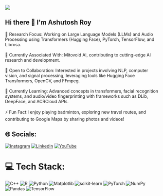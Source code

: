 <p align="left">
    <img src="https://readme-typing-svg.demolab.com/?lines=PYTHON%20DEVELOPER;DATA%20SCIENTIST;AI%20RESEARCHER;PROMPT%20ENGINEERING;DEEP%20LEARNING%20PRACTITIONER&font=Fira%20Code&align=left&width=600&height=50&color=e1fc87&vCenter=true&pause=1000&size=25" />
</p>

## Hi there 👋 I'm Ashutosh Roy
🔭 Research Focus: Working on Large Language Models (LLMs) and Audio Processing using Transformers (Hugging Face), PyTorch, TensorFlow, and Librosa.<br><br>
💼 Currently Associated With: Mitovoid AI, contributing to cutting-edge AI research and development. <br><br>👥 Open to Collaboration: Interested in projects involving NLP, computer vision, and signal processing, leveraging tools like Hugging Face Transformers, OpenCV, and FFmpeg.<br><br>🌱 Currently Learning: Advanced concepts in transformers, facial recognition systems, and audio/video fingerprinting with frameworks such as DLib, DeepFace, and ACRCloud APIs.<br><br>⚡ Fun Fact:I enjoy playing badminton, exploring new travel routes, and contributing to Google Maps by sharing photos and videos!

## 🌐 Socials:
[![Instagram](https://img.shields.io/badge/Instagram-%23E4405F.svg?logo=Instagram&logoColor=white)](https://instagram.com/ashu.tosh.roy) [![LinkedIn](https://img.shields.io/badge/LinkedIn-%230077B5.svg?logo=linkedin&logoColor=white)](https://linkedin.com/in/https://www.linkedin.com/in/ashutosh-roy-41618b202/) [![YouTube](https://img.shields.io/badge/YouTube-%23FF0000.svg?logo=YouTube&logoColor=white)](https://www.youtube.com/@ashutoshroy9173) 

# 💻 Tech Stack:
![C++](https://img.shields.io/badge/c++-%2300599C.svg?style=for-the-badge&logo=c%2B%2B&logoColor=white) ![R](https://img.shields.io/badge/r-%23276DC3.svg?style=for-the-badge&logo=r&logoColor=white) ![Python](https://img.shields.io/badge/python-3670A0?style=for-the-badge&logo=python&logoColor=ffdd54) ![Matplotlib](https://img.shields.io/badge/Matplotlib-%23ffffff.svg?style=for-the-badge&logo=Matplotlib&logoColor=black) ![scikit-learn](https://img.shields.io/badge/scikit--learn-%23F7931E.svg?style=for-the-badge&logo=scikit-learn&logoColor=white) ![PyTorch](https://img.shields.io/badge/PyTorch-%23EE4C2C.svg?style=for-the-badge&logo=PyTorch&logoColor=white) ![NumPy](https://img.shields.io/badge/numpy-%23013243.svg?style=for-the-badge&logo=numpy&logoColor=white) ![Pandas](https://img.shields.io/badge/pandas-%23150458.svg?style=for-the-badge&logo=pandas&logoColor=white) ![TensorFlow](https://img.shields.io/badge/TensorFlow-%23FF6F00.svg?style=for-the-badge&logo=TensorFlow&logoColor=white)
